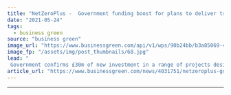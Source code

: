 ```yaml
---
title: "NetZeroPlus -  Government funding boost for plans to deliver tree-planting to an area the size of Devon"
date: "2021-05-24"
tags: 
  - business green
source: "business green"
image_url: "https://www.businessgreen.com/api/v1/wps/90b24bb/b3a85069-4a5b-40f3-b120-f63df609fb6d/2/tree-plant-185x114.jpg"
image_fp: "/assets/img/post_thumbnails/68.jpg"
lead: "
 Government confirms £30m of new investment in a range of projects designed to enhance natural carbon sinks ..."
article_url: "https://www.businessgreen.com/news/4031751/netzeroplus-government-funding-boost-plans-deliver-tree-planting-size-devon"
---
```


---
